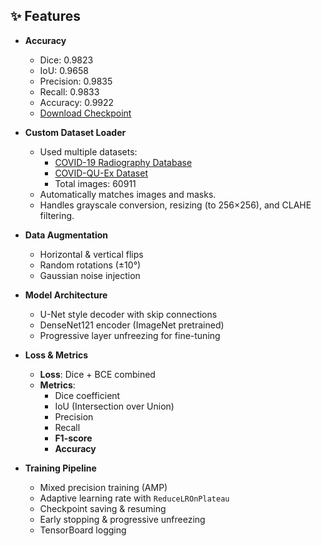 ## ✨ Features
- **Accuracy**
  - Dice: 0.9823
  - IoU: 0.9658
  - Precision: 0.9835
  - Recall: 0.9833
  - Accuracy: 0.9922   
  - [Download Checkpoint](https://1024terabox.com/s/1cH2LXa_22BvCWUMaVQJiWw)
 
- **Custom Dataset Loader**
  - Used multiple datasets:
    - [COVID-19 Radiography Database]([https://google.com](https://www.kaggle.com/datasets/tawsifurrahman/covid19-radiography-database))
    - [COVID-QU-Ex Dataset]([https://google.com](https://www.kaggle.com/datasets/anasmohammedtahir/covidqu))
    - Total images: 60911
  - Automatically matches images and masks.
  - Handles grayscale conversion, resizing (to 256×256), and CLAHE filtering.

- **Data Augmentation**
  - Horizontal & vertical flips
  - Random rotations (±10°)
  - Gaussian noise injection

- **Model Architecture**
  - U-Net style decoder with skip connections
  - DenseNet121 encoder (ImageNet pretrained)
  - Progressive layer unfreezing for fine-tuning

- **Loss & Metrics**
  - **Loss**: Dice + BCE combined
  - **Metrics**:
    - Dice coefficient
    - IoU (Intersection over Union)
    - Precision
    - Recall
    - **F1-score**
    - **Accuracy**

- **Training Pipeline**
  - Mixed precision training (AMP)
  - Adaptive learning rate with `ReduceLROnPlateau`
  - Checkpoint saving & resuming
  - Early stopping & progressive unfreezing
  - TensorBoard logging




